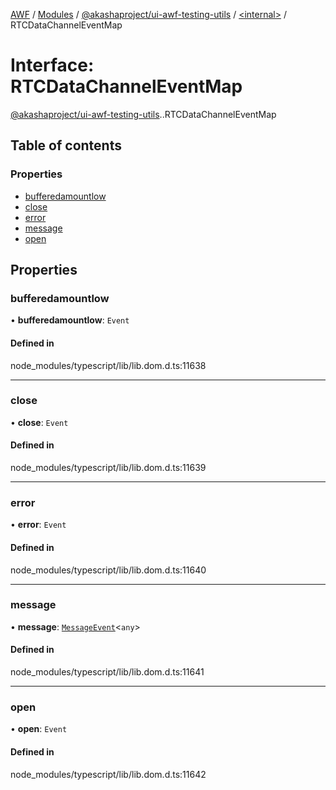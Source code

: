 [AWF](../README.md) / [Modules](../modules.md) / [@akashaproject/ui-awf-testing-utils](../modules/akashaproject_ui_awf_testing_utils.md) / [<internal\>](../modules/akashaproject_ui_awf_testing_utils._internal_.md) / RTCDataChannelEventMap

# Interface: RTCDataChannelEventMap

[@akashaproject/ui-awf-testing-utils](../modules/akashaproject_ui_awf_testing_utils.md).[<internal>](../modules/akashaproject_ui_awf_testing_utils._internal_.md).RTCDataChannelEventMap

## Table of contents

### Properties

- [bufferedamountlow](akashaproject_ui_awf_testing_utils._internal_.RTCDataChannelEventMap.md#bufferedamountlow)
- [close](akashaproject_ui_awf_testing_utils._internal_.RTCDataChannelEventMap.md#close)
- [error](akashaproject_ui_awf_testing_utils._internal_.RTCDataChannelEventMap.md#error)
- [message](akashaproject_ui_awf_testing_utils._internal_.RTCDataChannelEventMap.md#message)
- [open](akashaproject_ui_awf_testing_utils._internal_.RTCDataChannelEventMap.md#open)

## Properties

### bufferedamountlow

• **bufferedamountlow**: `Event`

#### Defined in

node_modules/typescript/lib/lib.dom.d.ts:11638

___

### close

• **close**: `Event`

#### Defined in

node_modules/typescript/lib/lib.dom.d.ts:11639

___

### error

• **error**: `Event`

#### Defined in

node_modules/typescript/lib/lib.dom.d.ts:11640

___

### message

• **message**: [`MessageEvent`](../modules/akashaproject_ui_awf_testing_utils._internal_.md#messageevent)<`any`\>

#### Defined in

node_modules/typescript/lib/lib.dom.d.ts:11641

___

### open

• **open**: `Event`

#### Defined in

node_modules/typescript/lib/lib.dom.d.ts:11642
